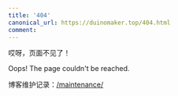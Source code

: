 ```yaml
---
title: '404'
canonical_url: https://duinomaker.top/404.html
comment:
---
```


哎呀，页面不见了！

Oops! The page couldn't be reached.

博客维护记录：<a href="/maintenance/" target="_self">/maintenance/</a>